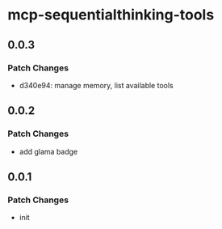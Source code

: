 # mcp-sequentialthinking-tools

## 0.0.3

### Patch Changes

- d340e94: manage memory, list available tools

## 0.0.2

### Patch Changes

- add glama badge

## 0.0.1

### Patch Changes

- init
